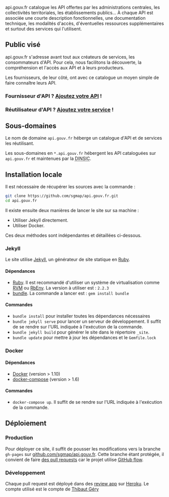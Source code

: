 api.gouv.fr catalogue les API offertes par les administrations centrales, les collectivités territoriales, les établissements publics… À chaque API est associée une courte description fonctionnelles, une documentation technique, les modalités d'accès, d'éventuelles ressources supplémentaires et surtout des services qui l'utilisent.


## Public visé

api.gouv.fr s'adresse avant tout aux créateurs de services, les consommateurs d'API. Pour cela, nous facilitons la découverte, la compréhension et l'accès aux API et à leurs producteurs.

Les fournisseurs, de leur côté, ont avec ce catalogue un moyen simple de faire connaître leurs API.


### Fournisseur d'API ? [Ajoutez votre API](https://github.com/sgmap/api.gouv.fr/blob/gh-pages/CONTRIBUTING.md#ajouter-une-api) !

### Réutilisateur d'API ? [Ajoutez votre service](https://github.com/sgmap/api.gouv.fr/blob/gh-pages/CONTRIBUTING.md#ajouter-un-service) !


## Sous-domaines

Le nom de domaine `api.gouv.fr` héberge un catalogue d'API et de services les réutilisant.

Les sous-domaines en `*.api.gouv.fr` hébergent les API cataloguées sur `api.gouv.fr` et maintenues par la <abbr title="Direction interministérielle du numérique et du système d'information et de communication">DINSIC</abbr>.


## Installation locale

Il est nécessaire de récupérer les sources avec la commande :

``` sh
git clone https://github.com/sgmap/api.gouv.fr.git
cd api.gouv.fr
```

Il existe ensuite deux manières de lancer le site sur sa machine :

* Utiliser Jekyll directement.
* Utiliser Docker.

Ces deux méthodes sont indépendantes et détaillées ci-dessous.

### Jekyll

Le site utilise [Jekyll], un générateur de site statique en [Ruby].

#### Dépendances

* [Ruby](https://www.ruby-lang.org/en/downloads/). Il est recommandé d'utiliser un système de virtualisation comme [RVM](https://rvm.io/) ou [RbEnv](https://github.com/rbenv/rbenv). La version à utiliser est : `2.2.3`
 * [bundle](http://bundler.io/). La commande a lancer est : `gem install bundle`

#### Commandes

* `bundle install` pour installer toutes les dépendances nécessaires
* `bundle jekyll serve` pour lancer un serveur de développement. Il suffit de se rendre sur l'URL indiquée à l'exécution de la commande.
* `bundle jekyll build` pour générer le site dans le répertoire `_site`.
* `bundle update` pour mettre à jour les dépendances et le `Gemfile.lock`

### Docker

#### Dépendances

* [Docker](https://docs.docker.com/engine/installation/) (version > 1.10)
* [docker-compose](https://docs.docker.com/compose/install/) (version > 1.6)

#### Commandes

* `docker-compose up`. Il suffit de se rendre sur l'URL indiquée à l'exécution de la commande.

## Déploiement

### Production

Pour déployer ce site, il suffit de pousser les modifications vers la branche `gh-pages` sur [github.com/sgmap/api.gouv.fr](https://github.com/sgmap/api.gouv.fr). Cette branche étant protégée, il convient de faire [des pull requests](https://help.github.com/articles/using-pull-requests/) car le projet utilise [GitHub flow](https://guides.github.com/introduction/flow/).


### Développement

Chaque pull request est déployé dans des [review app](https://devcenter.heroku.com/articles/github-integration-review-apps) sur [Heroku].
Le compte utilisé est le compte de [Thibaut Géry](https://github.com/ThibautGery/)



[Jekyll]: http://jekyllrb.com/
[Ruby]: https://www.ruby-lang.org
[heroku]: https://dashboard.heroku.com/
